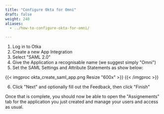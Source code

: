 ```yaml
---
title: "Configure Okta for Omni"
draft: false
weight: 240
aliases:
  - ../how-to-configure-okta-for-omni/

---
```


1. Log in to Otka
2. Create a new App Integration
3. Select "SAML 2.0"
4. Give the Application a recognisable name (we suggest simply "Omni")
5. Set the SAML Settings and Attribute Statements as show below:

{{< imgproc okta_create_saml_app.png Resize "600x" >}}
{{< /imgproc >}}

6. Click "Next" and optionally fill out the Feedback, then click "Finish"

Once that is complete, you should now be able to open the "Assignements" tab for the application you just created and manage your users and access as usual.
